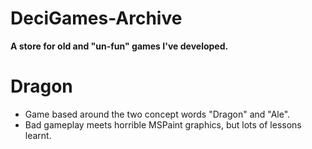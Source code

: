 # DeciGames-Archive
__A store for old and "un-fun" games I've developed.__

# Dragon
- Game based around the two concept words "Dragon" and "Ale".
- Bad gameplay meets horrible MSPaint graphics, but lots of lessons learnt.